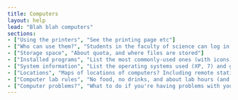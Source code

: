 ```yaml
---
title: Computers
layout: help
lead: "Blah blah computers"
sections:
- ["Using the printers", "See the printing page etc"]
- ["Who can use them?", "Students in the faculty of science can log in using their McGill email and password, because they've paid the 21st century fund. Students not in the faculty of science can open an account with us for $30 (includes 1500 [print credits](printing.html)); otherwise, they will be able to log in but won't have access to the Internet."]
- ["Storage space", "About quota, and where files are stored"]
- ["Installed programs", "List the most commonly-used ones (with icons) and explain the policy on installing new things (you can't, run it off your USB or something etc)"]
- ["System information", "List the operating systems used (XP, 7) and give some hardware information etc"]
- ["Locations", "Maps of locations of computers? Including remote stations"]
- ["Computer lab rules", "No food, no drinks, and about lab hours (and who gets after-hours access)"]
- ["Computer problems?", "What to do if you're having problems with your computer or think you're infected with malware. Basically come by the office or send us an email if you're at a remote station"]
---
```

